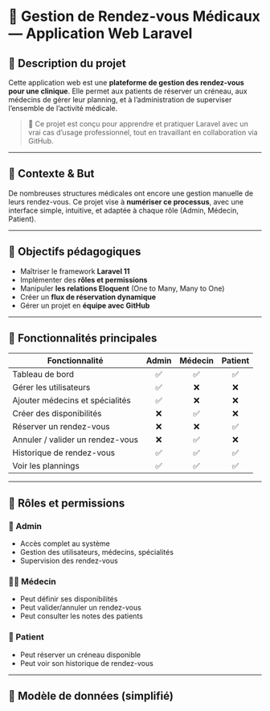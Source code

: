 # 🏥 Gestion de Rendez-vous Médicaux — Application Web Laravel

## 📌 Description du projet

Cette application web est une **plateforme de gestion des rendez-vous pour une clinique**. Elle permet aux patients de réserver un créneau, aux médecins de gérer leur planning, et à l’administration de superviser l’ensemble de l’activité médicale.

> 🧠 Ce projet est conçu pour apprendre et pratiquer Laravel avec un vrai cas d’usage professionnel, tout en travaillant en collaboration via GitHub.

---

## 💼 Contexte & But

De nombreuses structures médicales ont encore une gestion manuelle de leurs rendez-vous. Ce projet vise à **numériser ce processus**, avec une interface simple, intuitive, et adaptée à chaque rôle (Admin, Médecin, Patient).

---

## 🎯 Objectifs pédagogiques

- Maîtriser le framework **Laravel 11**
- Implémenter des **rôles et permissions**
- Manipuler **les relations Eloquent** (One to Many, Many to One)
- Créer un **flux de réservation dynamique**
- Gérer un projet en **équipe avec GitHub**

---

## 🧩 Fonctionnalités principales

| Fonctionnalité                     | Admin | Médecin | Patient |
|------------------------------------|:-----:|:-------:|:-------:|
| Tableau de bord                    | ✅    | ✅      | ✅      |
| Gérer les utilisateurs             | ✅    | ❌      | ❌      |
| Ajouter médecins et spécialités    | ✅    | ❌      | ❌      |
| Créer des disponibilités           | ❌    | ✅      | ❌      |
| Réserver un rendez-vous            | ❌    | ❌      | ✅      |
| Annuler / valider un rendez-vous   | ❌    | ✅      | ❌      |
| Historique de rendez-vous          | ✅    | ✅      | ✅      |
| Voir les plannings                 | ✅    | ✅      | ✅      |


---

## 🔐 Rôles et permissions

### 👤 Admin
- Accès complet au système
- Gestion des utilisateurs, médecins, spécialités
- Supervision des rendez-vous

### 👨‍⚕️ Médecin
- Peut définir ses disponibilités
- Peut valider/annuler un rendez-vous
- Peut consulter les notes des patients

### 🧍 Patient
- Peut réserver un créneau disponible
- Peut voir son historique de rendez-vous

---

## 🧱 Modèle de données (simplifié)


